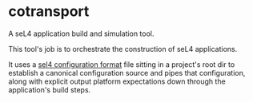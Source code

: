 # cotransport

A seL4 application build and simulation tool.

This tool's job is to orchestrate the construction of seL4 applications.

It uses a [sel4 configuration format](../confignoble/README.md)
file sitting in a project's root dir to establish a canonical configuration
source and pipes that configuration, along with explicit output platform expectations
down through the application's build steps.